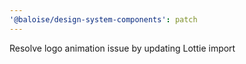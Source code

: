 ```yaml
---
'@baloise/design-system-components': patch
---
```


Resolve logo animation issue by updating Lottie import

